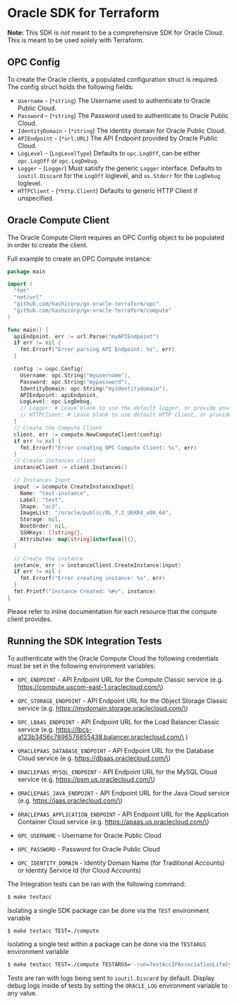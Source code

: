 Oracle SDK for Terraform
===========================================

**Note:** This SDK is _not_ meant to be a comprehensive SDK for Oracle Cloud. This is meant to be used solely with Terraform.

OPC Config
----------

To create the Oracle clients, a populated configuration struct is required.
The config struct holds the following fields:

* `Username` - (`*string`) The Username used to authenticate to Oracle Public Cloud.
* `Password` - (`*string`) The Password used to authenticate to Oracle Public Cloud.
* `IdentityDomain` - (`*string`) The identity domain for Oracle Public Cloud.
* `APIEndpoint` - (`*url.URL`) The API Endpoint provided by Oracle Public Cloud.
* `LogLevel` - (`LogLevelType`) Defaults to `opc.LogOff`, can be either `opc.LogOff` or `opc.LogDebug`.
* `Logger` - (`Logger`) Must satisfy the generic `Logger` interface. Defaults to `ioutil.Discard` for the `LogOff` loglevel, and `os.Stderr` for the `LogDebug` loglevel.
* `HTTPClient` - (`*http.Client`) Defaults to generic HTTP Client if unspecified.

Oracle Compute Client
----------------------
The Oracle Compute Client requires an OPC Config object to be populated in order to create the client.

Full example to create an OPC Compute instance:
```go
package main

import (
  "fmt"
  "net/url"
  "github.com/hashicorp/go-oracle-terraform/opc"
  "github.com/hashicorp/go-oracle-terraform/compute"
)

func main() {
  apiEndpoint, err := url.Parse("myAPIEndpoint")
  if err != nil {
    fmt.Errorf("Error parsing API Endpoint: %s", err)
  }

  config := &opc.Config{
    Username: opc.String("myusername"),
    Password: opc.String("mypassword"),
    IdentityDomain: opc.String("myidentitydomain"),
    APIEndpoint: apiEndpoint,
    LogLevel: opc.LogDebug,
    // Logger: # Leave blank to use the default logger, or provide your own
    // HTTPClient: # Leave blank to use default HTTP Client, or provider your own
  }
  // Create the Compute Client
  client, err := compute.NewComputeClient(config)
  if err != nil {
    fmt.Errorf("Error creating OPC Compute Client: %s", err)
  }
  // Create instances client
  instanceClient := client.Instances()

  // Instances Input
  input := &compute.CreateInstanceInput{
    Name: "test-instance",
    Label: "test",
    Shape: "oc3",
    ImageList: "/oracle/public/OL_7.2_UEKR4_x86_64",
    Storage: nil,
    BootOrder: nil,
    SSHKeys: []string{},
    Attributes: map[string]interface{}{},
  }

  // Create the instance
  instance, err := instanceClient.CreateInstance(input)
  if err != nil {
    fmt.Errorf("Error creating instance: %s", err)
  }
  fmt.Printf("Instance Created: %#v", instance)
}
```

Please refer to inline documentation for each resource that the compute client provides.

Running the SDK Integration Tests
-----------------------------

To authenticate with the Oracle Compute Cloud the following credentials must be set in the following environment variables:

-	`OPC_ENDPOINT` - API Endpoint URL for the Compute Classic service (e.g. https://compute.uscom-east-1.oraclecloud.com/\)
- `OPC_STORAGE_ENDPOINT` - API Endpoint URL for the Object Storage Classic service (e.g. https://mydomain.storage.oraclecloud.com/\)
- `OPC_LBAAS_ENDPOINT` - API Endpoint URL for the Load Balancer Classic service (e.g. https://lbcs-a123b3456c7896576655438.balancer.oraclecloud.com/\ )
- `ORACLEPAAS_DATABASE_ENDPOINT` - API Endpoint URL for the Database Cloud service (e.g. https://dbaas.oraclecloud.com/\)
- `ORACLEPAAS_MYSQL_ENDPOINT` - API Endpoint URL for the MySQL Cloud service (e.g. https://psm.us.oraclecloud.com/\)
- `ORACLEPAAS_JAVA_ENDPOINT` - API Endpoint URL for the Java Cloud service (e.g. https://jaas.oraclecloud.com/\)
- `ORACLEPAAS_APPLICATION_ENDPOINT` - API Endpoint URL for the Application Container Cloud service (e.g. https://apaas.us.oraclecloud.com/\)

-	`OPC_USERNAME` - Username for Oracle Public Cloud
-	`OPC_PASSWORD` - Password for Oracle Public Cloud
-	`OPC_IDENTITY_DOMAIN` - Identity Domain Name (for Traditional Accounts) or Identity Service Id (for Cloud Accounts)


The Integration tests can be ran with the following command:
```sh
$ make testacc
```

Isolating a single SDK package can be done via the `TEST` environment variable
```sh
$ make testacc TEST=./compute
```

Isolating a single test within a package can be done via the `TESTARGS` environment variable
```sh
$ make testacc TEST=./compute TESTARGS='-run=TestAccIPAssociationLifeCycle'
```

Tests are ran with logs being sent to `ioutil.Discard` by default.
Display debug logs inside of tests by setting the `ORACLE_LOG` environment variable to any value.
